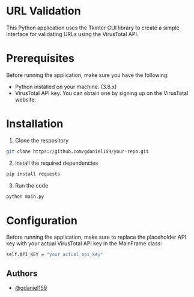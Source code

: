 
# URL Validation

This Python application uses the Tkinter GUI library to create a simple interface for validating URLs using the VirusTotal API.

# Prerequisites

Before running the application, make sure you have the following:

- Python installed on your machine. (3.8.x)
- VirusTotal API key. You can obtain one by signing up on the VirusTotal website.

# Installation

1. Clone the respository

```bash 
git clone https://github.com/gdaniel159/your-repo.git 
```

2. Install the required dependencies

```bash 
pip install requests
```

3. Run the code

```bash 
python main.py
```

# Configuration

Before running the application, make sure to replace the placeholder API key with your actual VirusTotal API key in the MainFrame class:

```bash 
self.API_KEY = "your_actual_api_key"
```
## Authors

- [@gdaniel159](https://github.com/gdaniel159)

